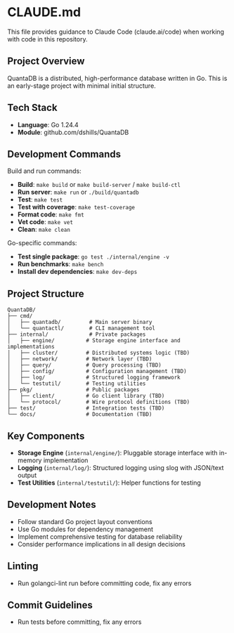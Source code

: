 # CLAUDE.md

This file provides guidance to Claude Code (claude.ai/code) when working with code in this repository.

## Project Overview

QuantaDB is a distributed, high-performance database written in Go. This is an early-stage project with minimal initial structure.

## Tech Stack

- **Language**: Go 1.24.4
- **Module**: github.com/dshills/QuantaDB

## Development Commands

Build and run commands:
- **Build**: `make build` or `make build-server` / `make build-ctl`
- **Run server**: `make run` or `./build/quantadb`
- **Test**: `make test`
- **Test with coverage**: `make test-coverage`
- **Format code**: `make fmt`
- **Vet code**: `make vet`
- **Clean**: `make clean`

Go-specific commands:
- **Test single package**: `go test ./internal/engine -v`
- **Run benchmarks**: `make bench`
- **Install dev dependencies**: `make dev-deps`

## Project Structure

```
QuantaDB/
├── cmd/
│   ├── quantadb/         # Main server binary
│   └── quantactl/        # CLI management tool
├── internal/             # Private packages
│   ├── engine/          # Storage engine interface and implementations
│   ├── cluster/         # Distributed systems logic (TBD)
│   ├── network/         # Network layer (TBD)
│   ├── query/           # Query processing (TBD)
│   ├── config/          # Configuration management (TBD)
│   ├── log/             # Structured logging framework
│   └── testutil/        # Testing utilities
├── pkg/                 # Public packages
│   ├── client/          # Go client library (TBD)
│   └── protocol/        # Wire protocol definitions (TBD)
├── test/                # Integration tests (TBD)
└── docs/                # Documentation (TBD)
```

## Key Components

- **Storage Engine** (`internal/engine/`): Pluggable storage interface with in-memory implementation
- **Logging** (`internal/log/`): Structured logging using slog with JSON/text output
- **Test Utilities** (`internal/testutil/`): Helper functions for testing

## Development Notes

- Follow standard Go project layout conventions
- Use Go modules for dependency management
- Implement comprehensive testing for database reliability
- Consider performance implications in all design decisions

## Linting

- Run golangci-lint run before committing code, fix any errors

## Commit Guidelines

- Run tests before committing, fix any errors